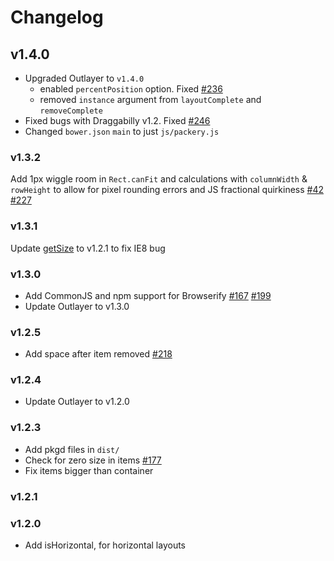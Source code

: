 # Changelog

## v1.4.0

+ Upgraded Outlayer to `v1.4.0`
  - enabled `percentPosition` option. Fixed [#236](https://github.com/metafizzy/packery/issues/236)
  - removed `instance` argument from `layoutComplete` and `removeComplete`
+ Fixed bugs with Draggabilly v1.2. Fixed [#246](https://github.com/metafizzy/packery/issues/246)
+ Changed `bower.json` `main` to just `js/packery.js`

### v1.3.2

Add 1px wiggle room in `Rect.canFit` and calculations with `columnWidth` & `rowHeight` to allow for pixel rounding errors and JS fractional quirkiness [#42](https://github.com/metafizzy/packery/issues/42) [#227](https://github.com/metafizzy/packery/issues/227)

### v1.3.1

Update [getSize](https://github.com/desandro/get-size) to v1.2.1 to fix IE8 bug

### v1.3.0

+ Add CommonJS and npm support for Browserify [#167](https://github.com/metafizzy/packery/pull/167) [#199](https://github.com/metafizzy/packery/issues/199)
+ Update Outlayer to v1.3.0

### v1.2.5

+ Add space after item removed [#218](https://github.com/metafizzy/packery/issues/218)

### v1.2.4

+ Update Outlayer to v1.2.0

### v1.2.3

+ Add pkgd files in `dist/`
+ Check for zero size in items [#177](https://github.com/metafizzy/packery/issues/218)
+ Fix items bigger than container

### v1.2.1

### v1.2.0

+ Add isHorizontal, for horizontal layouts
